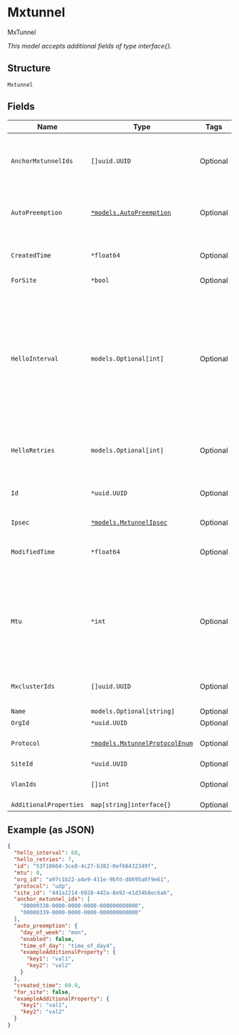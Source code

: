 
# Mxtunnel

MxTunnel

*This model accepts additional fields of type interface{}.*

## Structure

`Mxtunnel`

## Fields

| Name | Type | Tags | Description |
|  --- | --- | --- | --- |
| `AnchorMxtunnelIds` | `[]uuid.UUID` | Optional | List of anchor mxtunnels used for forming edge to edge tunnels |
| `AutoPreemption` | [`*models.AutoPreemption`](../../doc/models/auto-preemption.md) | Optional | Schedule to preempt ap’s which are not connected to preferred peer |
| `CreatedTime` | `*float64` | Optional | When the object has been created, in epoch |
| `ForSite` | `*bool` | Optional | - |
| `HelloInterval` | `models.Optional[int]` | Optional | In seconds, used as heartbeat to detect if a tunnel is alive. AP will try another peer after missing N hellos specified by `hello_retries`.<br><br>**Default**: `60`<br><br>**Constraints**: `>= 1`, `<= 300` |
| `HelloRetries` | `models.Optional[int]` | Optional | **Default**: `7`<br><br>**Constraints**: `>= 2`, `<= 30` |
| `Id` | `*uuid.UUID` | Optional | Unique ID of the object instance in the Mist Organization |
| `Ipsec` | [`*models.MxtunnelIpsec`](../../doc/models/mxtunnel-ipsec.md) | Optional | - |
| `ModifiedTime` | `*float64` | Optional | When the object has been modified for the last time, in epoch |
| `Mtu` | `*int` | Optional | 0 to enable PMTU, 552-1500 to start PMTU with a lower MTU<br><br>**Default**: `0`<br><br>**Constraints**: `>= 0`, `<= 1500` |
| `MxclusterIds` | `[]uuid.UUID` | Optional | List of mxclusters to deploy this tunnel to |
| `Name` | `models.Optional[string]` | Optional | - |
| `OrgId` | `*uuid.UUID` | Optional | - |
| `Protocol` | [`*models.MxtunnelProtocolEnum`](../../doc/models/mxtunnel-protocol-enum.md) | Optional | enum: `ip`, `udp`<br><br>**Default**: `"udp"` |
| `SiteId` | `*uuid.UUID` | Optional | - |
| `VlanIds` | `[]int` | Optional | List of vlan_ids that will be used |
| `AdditionalProperties` | `map[string]interface{}` | Optional | - |

## Example (as JSON)

```json
{
  "hello_interval": 60,
  "hello_retries": 7,
  "id": "53f10664-3ce8-4c27-b382-0ef66432349f",
  "mtu": 0,
  "org_id": "a97c1b22-a4e9-411e-9bfd-d8695a0f9e61",
  "protocol": "udp",
  "site_id": "441a1214-6928-442a-8e92-e1d34b8ec6a6",
  "anchor_mxtunnel_ids": [
    "00000338-0000-0000-0000-000000000000",
    "00000339-0000-0000-0000-000000000000"
  ],
  "auto_preemption": {
    "day_of_week": "mon",
    "enabled": false,
    "time_of_day": "time_of_day4",
    "exampleAdditionalProperty": {
      "key1": "val1",
      "key2": "val2"
    }
  },
  "created_time": 69.9,
  "for_site": false,
  "exampleAdditionalProperty": {
    "key1": "val1",
    "key2": "val2"
  }
}
```

